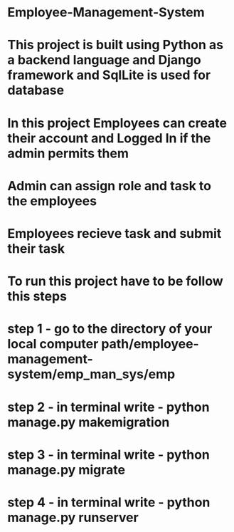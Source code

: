 # Employee-Management-System
# This project is built using Python as a backend language and Django framework and SqlLite is used for database
# In this project Employees can create their account and Logged In if the admin permits them
# Admin can assign role and task to the employees
# Employees recieve task and submit their task 
# To run this project have to be follow this steps
# step 1 - go to the directory of your local computer path/employee-management-system/emp_man_sys/emp
# step 2 - in terminal write - python manage.py makemigration
# step 3 - in terminal write - python manage.py migrate
# step 4 - in terminal write - python manage.py runserver
